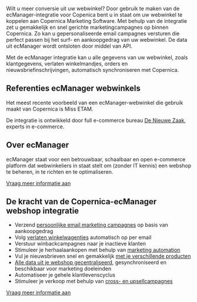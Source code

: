 Wilt u meer conversie uit uw webwinkel? Door gebruik te maken van de
ecManager-integratie voor Copenica bent u in staat om uw webwinkel te
koppelen aan Copernica Marketing Software. Met behulp van de integratie
zet u gemakkelijk en snel gerichte marketingcampagnes op binnen
Copernica. Zo kan u gepersonaliseerde email campagnes versturen die
perfect passen bij het surf- en aankoopgedrag van uw webwinkel. De data
uit ecManager wordt ontsloten door middel van API.

Met de ecManager integratie kan u alle gegevens van uw webwinkel, zoals
klantgegevens, verlaten winkelmandjes, orders en
nieuwsbriefinschrijvingen, automatisch synchroniseren met Copernica.

Referenties ecManager webwinkels
--------------------------------

Het meest recente voorbeeld van een ecManager-webwinkel die gebruik
maakt van Copernica is Miss ETAM.

De integratie is ontwikkeld door full e-commerce bureau [De Nieuwe
Zaak](https://www.denieuwezaak.nl/ "De Nieuwe Zaak"), experts in
e-commerce.

Over ecManager
--------------

ecManager staat voor een betrouwbaar, schaalbaar en open e-commerce
platform dat webwinkeliers in staat stelt om (zonder IT kennis) een
webshop te beheren, in te richten en te optimaliseren.

[Vraag meer informatie
aan](mailto:info@ecmanager.nl?SUBJECT=ecManager-integratie%20met%20Copernica "Download integration")

De kracht van de Copernica-ecManager webshop integratie
-------------------------------------------------------

-   Verzend [persoonlijke email marketing
    campagnes](./maak-zelf-slimme-email-templates.md "Maak en personaliseer zelf e-mailings")
    op basis van aankoopgedrag
-   Volg [verlaten
    winkelwagentjes](./automatiseer-je-campagnes.md "Automatiseer je campagnes")
    automatisch op per email
-   Verstuur winbackcampagnes naar je inactieve klanten
-   Stimuleer je herhaalaankopen met behulp van [marketing
    automation](./automatiseer-je-campagnes.md "automatiseer")
-   Vul je nieuwsbrieven snel en gemakkelijk [met je verschillende
    producten](./magento-webshops-sending-your-newsletters-with-skus.md)
-   [Alle data uit je webshop
    gecentraliseerd](./maak-je-eigen-database.md),
    gesynchroniseerd en beschikbaar voor marketing doeleinden
-   Automatiseer je gehele klantlevenscyclus
-   Stimuleer je verkoop met behulp van [cross- en
    upsellcampagnes](./kleertjes-com-over-het-effect-van-cross-selling-en-up-selling.md)

[Vraag meer informatie
aan](mailto:info@ecmanager.nl?SUBJECT=ecManager-integratie%20met%20Copernica "Download integration")
